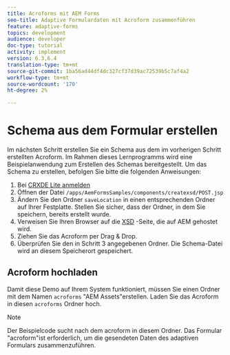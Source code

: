 ```yaml
---
title: Acroforms mit AEM Forms
seo-title: Adaptive Formulardaten mit Acroform zusammenführen
feature: adaptive-forms
topics: development
audience: developer
doc-type: tutorial
activity: implement
version: 6.3,6.4
translation-type: tm+mt
source-git-commit: 1ba56ad44df4dc327cf37d39ac72539b5c7af4a2
workflow-type: tm+mt
source-wordcount: '170'
ht-degree: 2%

---
```



# Schema aus dem Formular erstellen

Im nächsten Schritt erstellen Sie ein Schema aus dem im vorherigen Schritt erstellten Acroform. Im Rahmen dieses Lernprogramms wird eine Beispielanwendung zum Erstellen des Schemas bereitgestellt. Um das Schema zu erstellen, befolgen Sie bitte die folgenden Anweisungen:

1. Bei [CRXDE Lite anmelden](http://localhost:4502/crx/de)
2. Öffnen der Datei `/apps/AemFormsSamples/components/createxsd/POST.jsp`
3. Ändern Sie den Ordner `saveLocation` in einen entsprechenden Ordner auf Ihrer Festplatte. Stellen Sie sicher, dass der Ordner, in dem Sie speichern, bereits erstellt wurde.
4. Verweisen Sie Ihren Browser auf die [XSD](http://localhost:4502/content/DocumentServices/CreateXsd.html) -Seite, die auf AEM gehostet wird.
5. Ziehen Sie das Acroform per Drag &amp; Drop.
6. Überprüfen Sie den in Schritt 3 angegebenen Ordner. Die Schema-Datei wird an diesem Speicherort gespeichert.

## Acroform hochladen

Damit diese Demo auf Ihrem System funktioniert, müssen Sie einen Ordner mit dem Namen `acroforms` &quot;AEM Assets&quot;erstellen. Laden Sie das Acroform in diesen `acroforms` Ordner hoch.

>[!NOTE]
Der Beispielcode sucht nach dem acroform in diesem Ordner. Das Formular &quot;acroform&quot;ist erforderlich, um die gesendeten Daten des adaptiven Formulars zusammenzuführen.
